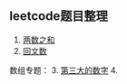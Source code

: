 ## leetcode题目整理

1. [两数之和](leet/two_num.md)
2. [回文数](leet/palindrome_number.md)

数组专题：
3. [第三大的数字](leet/third_maxnum.md)
4. 